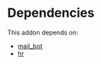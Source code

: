 # Dependencies

This addon depends on:

- [mail_bot](../../../../odoo-bringout-oca-ocb-mail_bot)
- [hr](../../../../../oca-ocb-hr/odoo-bringout-oca-ocb-hr)
